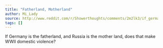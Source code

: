 ```yaml
---
title: "Fatherland, Motherland"
author: Mi_Lady
source: http://www.reddit.com/r/Showerthoughts/comments/2m2lk3/if_germany_is_the_fatherland_and_russia_is_the/
tags: []
---
```


If Germany is the fatherland, and Russia is the mother land, does that make WWII domestic violence?
